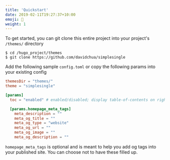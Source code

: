 ```yaml
---
title: 'Quickstart'
date: 2019-02-11T19:27:37+10:00
emoji: 📨
weight: 1
---
```


To get started, you can git clone this entire project into your project's `/themes/` directory

```
$ cd /hugo_project/themes
$ git clone https://github.com/davidchua/simplesingle
```

Add the following sample `config.toml` or copy the following params into your existing config

```toml
themesDir = "themes/"
theme = "simplesingle"

[params]
  toc = "enabled" # enabled/disabled; display table-of-contents on right hand of site

  [params.homepage_meta_tags]
    meta_description = ""
    meta_og_title = ""
    meta_og_type = "website"
    meta_og_url = ""
    meta_og_image = ""
    meta_og_description = ""
```

`homepage_meta_tags` is optional and is meant to help you add og tags into your published site. You can choose not to have these filled up.

